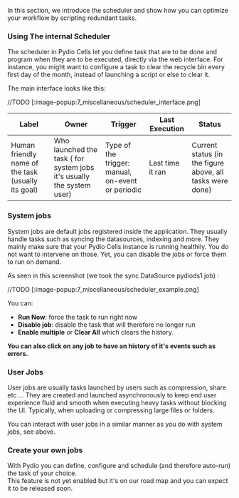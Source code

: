 In this section, we introduce the scheduler and show how you can optimize your workflow by scripting redundant tasks.

### Using The internal Scheduler

The scheduler in Pydio Cells let you define task that are to be done and program when they are to be executed, directly via the web interface.
For instance, you might want to configure a task to clear the recycle bin every first day of the month, instead of launching a script or else to clear it.

The main interface looks like this:

//TODO 
[:image-popup:7_miscellaneous/scheduler_interface.png]


| Label                                              | Owner                                                                 | Trigger                                           | Last Execution   | Status                                                    |
| -------------------------------------------------- | --------------------------------------------------------------------- | ------------------------------------------------- | ---------------- | --------------------------------------------------------- |
| Human friendly name of the task (usually its goal) | Who launched the task ( for system jobs it's usually the system user) | Type of the trigger: manual, on-event or periodic | Last time it ran | Current status (in the figure above, all tasks were done) |

### System jobs

System jobs are default jobs registered inside the application. They usually handle tasks such as syncing the datasources, indexing and more.
They mainly make sure that your Pydio Cells instance is running healthily. You do not want to intervene on those. Yet, you can disable the jobs or force them to run on demand.

As seen in this screenshot (we took the sync DataSource pydiods1 job) :

//TODO 
[:image-popup:7_miscellaneous/scheduler_example.png]


You can:

- **Run Now**: force the task to run right now
- **Disable job**: disable the task that will therefore no longer run
- **Enable multiple** or **Clear All** which clears the history.

**You can also click on any job to have an history of it's events such as errors.**

### User Jobs

User jobs are usually tasks launched by users such as compression, share etc ...
They are created and launched asynchronously to keep end user experience fluid and smooth when executing heavy tasks without blocking the UI. Typically, when uploading or compressing large files or folders.

You can interact with user jobs in a similar manner as you do with system jobs, see above.

### Create your own jobs

With Pydio you can define, configure and schedule (and therefore auto-run) the task of your choice.  
This feature is not yet enabled but it's on our road map and you can expect it to be released soon.

